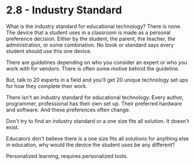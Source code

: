 # 2.8 - Industry Standard

What is the industry standard for educational technology? There is none. The device that a student uses in a classroom is made as a personal preference decision. Either by the student, the parent, the teacher, the administration, or some combination. No book or standard says every student should use this one device.

There are guidelines depending on who you consider an expert or who you work with for vendors. There is often some motive behind the guideline.

But, talk to 20 experts in a field and you'll get 20 unique technology set ups for how they complete their work.

There isn't an industry standard for educational technology. Every author, programmer, professional has their own set up. Their preferred hardware and software. And these preferences often change.

Don't try to find an industry standard or a one size fits all solution. It doesn't exist.

Educators don't believe there is a one size fits all solutions for anything else in education, why would the device the student uses be any different?

Personalized learning, requires personalized tools.
